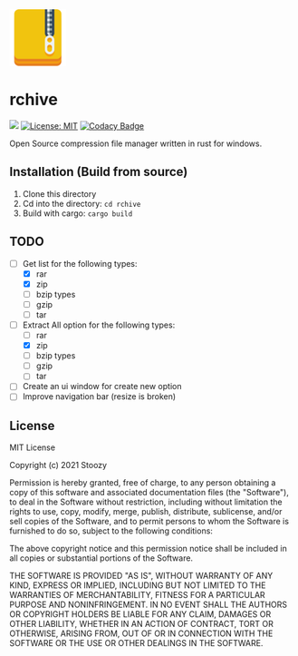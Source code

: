 <img src="icons/rzip.png" alt="" width="100" height="100"/>

# rchive 
![](https://img.shields.io/github/workflow/status/Stoozy/rzip/Rust/main)
[![License: MIT](https://img.shields.io/badge/License-MIT-yellow.svg)](https://opensource.org/licenses/MIT)
[![Codacy Badge](https://app.codacy.com/project/badge/Grade/fe9d3126c4a04f179f823fb658b1e8e1)](https://www.codacy.com/gh/Stoozy/rzip/dashboard?utm_source=github.com&amp;utm_medium=referral&amp;utm_content=Stoozy/rzip&amp;utm_campaign=Badge_Grade)

Open Source compression file manager written in rust for windows.

## Installation (Build from source)
 1. Clone this directory
 2. Cd into the directory: `cd rchive`
 3. Build with cargo: `cargo build`
  

## TODO
- [ ] Get list for the following types:
  - [x] rar
  - [x] zip
  - [ ] bzip types
  - [ ] gzip 
  - [ ] tar 
- [ ] Extract All option for the following types:
  - [ ] rar
  - [x] zip
  - [ ] bzip types
  - [ ] gzip 
  - [ ] tar 
- [ ] Create an ui window for create new option
- [ ] Improve navigation bar (resize is broken)

## License

MIT License

Copyright (c) 2021 Stoozy

Permission is hereby granted, free of charge, to any person obtaining a copy
of this software and associated documentation files (the "Software"), to deal
in the Software without restriction, including without limitation the rights
to use, copy, modify, merge, publish, distribute, sublicense, and/or sell
copies of the Software, and to permit persons to whom the Software is
furnished to do so, subject to the following conditions:

The above copyright notice and this permission notice shall be included in all
copies or substantial portions of the Software.

THE SOFTWARE IS PROVIDED "AS IS", WITHOUT WARRANTY OF ANY KIND, EXPRESS OR
IMPLIED, INCLUDING BUT NOT LIMITED TO THE WARRANTIES OF MERCHANTABILITY,
FITNESS FOR A PARTICULAR PURPOSE AND NONINFRINGEMENT. IN NO EVENT SHALL THE
AUTHORS OR COPYRIGHT HOLDERS BE LIABLE FOR ANY CLAIM, DAMAGES OR OTHER
LIABILITY, WHETHER IN AN ACTION OF CONTRACT, TORT OR OTHERWISE, ARISING FROM,
OUT OF OR IN CONNECTION WITH THE SOFTWARE OR THE USE OR OTHER DEALINGS IN THE
SOFTWARE.
